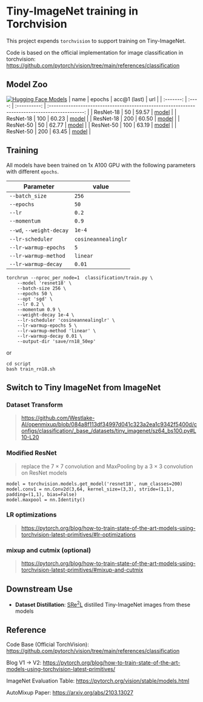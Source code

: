 # Tiny-ImageNet training in Torchvision

This project expends `torchvision` to support training on Tiny-ImageNet.

Code is based on the official implementation for image classification in torchvision: https://github.com/pytorch/vision/tree/main/references/classification

## Model Zoo
[![Hugging Face Models](https://img.shields.io/badge/%F0%9F%A4%97%20Hugging%20Face-Models-blue)](https://huggingface.co/zeyuanyin/tiny-imagenet)
|   name    | epochs | acc@1 (last) |                                              url                                               |
| :-------: | :----: | :----------: | :--------------------------------------------------------------------------------------------: |
| ResNet-18 |   50   |    59.57     | [model](https://huggingface.co/zeyuanyin/tiny-imagenet/resolve/main/rn18_50ep/checkpoint.pth)  |
| ResNet-18 |  100   |    60.23     | [model](https://huggingface.co/zeyuanyin/tiny-imagenet/resolve/main/rn18_100ep/checkpoint.pth) |
| ResNet-18 |  200   |    60.50     | [model](https://huggingface.co/zeyuanyin/tiny-imagenet/resolve/main/rn18_200ep/checkpoint.pth) |
| ResNet-50 |   50   |    62.77     | [model](https://huggingface.co/zeyuanyin/tiny-imagenet/resolve/main/rn50_50ep/checkpoint.pth)  |
| ResNet-50 |  100   |    63.19     | [model](https://huggingface.co/zeyuanyin/tiny-imagenet/resolve/main/rn50_100ep/checkpoint.pth) |
| ResNet-50 |  200   |    63.45     | [model](https://huggingface.co/zeyuanyin/tiny-imagenet/resolve/main/rn50_200ep/checkpoint.pth) |

## Training

All models have been trained on 1x A100 GPU with the following parameters with different `epochs`.

| Parameter                | value               |
| ------------------------ | ------------------- |
| `--batch_size`           | `256`               |
| `--epochs`               | `50`                |
| `--lr`                   | `0.2`               |
| `--momentum`             | `0.9`               |
| `--wd`, `--weight-decay` | `1e-4`              |
| `--lr-scheduler`         | `cosineannealinglr` |
| `--lr-warmup-epochs`     | `5`                 |
| `--lr-warmup-method`     | `linear`            |
| `--lr-warmup-decay`      | `0.01`              |


```
torchrun --nproc_per_node=1  classification/train.py \
    --model 'resnet18' \
    --batch-size 256 \
    --epochs 50 \
    --opt 'sgd' \
    --lr 0.2 \
    --momentum 0.9 \
    --weight-decay 1e-4 \
    --lr-scheduler 'cosineannealinglr' \
    --lr-warmup-epochs 5 \
    --lr-warmup-method 'linear' \
    --lr-warmup-decay 0.01 \
    --output-dir 'save/rn18_50ep'
```
or

```
cd script
bash train_rn18.sh
```


## Switch to Tiny ImageNet from ImageNet

### Dataset Transform

> https://github.com/Westlake-AI/openmixup/blob/084a8f113df34997d041c323a2ea1c9342f5400d/configs/classification/_base_/datasets/tiny_imagenet/sz64_bs100.py#L10-L20

### Modified ResNet

> replace the 7 × 7 convolution and MaxPooling by a 3 × 3 convolution on ResNet models
```
model = torchvision.models.get_model('resnet18', num_classes=200)
model.conv1 = nn.Conv2d(3,64, kernel_size=(3,3), stride=(1,1), padding=(1,1), bias=False)
model.maxpool = nn.Identity()
```

### LR optimizations

> https://pytorch.org/blog/how-to-train-state-of-the-art-models-using-torchvision-latest-primitives/#lr-optimizations

### mixup and cutmix (optional)

> https://pytorch.org/blog/how-to-train-state-of-the-art-models-using-torchvision-latest-primitives/#mixup-and-cutmix



## Downstream Use

- **Dataset Distillation**:
[SRe<sup>2</sup>L](https://github.com/VILA-Lab/SRe2L) distilled Tiny-ImageNet images from these models


## Reference

Code Base (Official TorchVision):
https://github.com/pytorch/vision/tree/main/references/classification

Blog V1 -> V2:
https://pytorch.org/blog/how-to-train-state-of-the-art-models-using-torchvision-latest-primitives/

ImageNet Evaluation Table:
https://pytorch.org/vision/stable/models.html

AutoMixup Paper:
https://arxiv.org/abs/2103.13027
